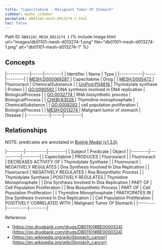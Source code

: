 ```yaml
---
title: "Capecitabine - Malignant Tumor Of Stomach"
sidebar: mydoc_sidebar
permalink: db01101-mesh-d013274-1.html
toc: false 
---
```



Path ID: `DB01101_MESH_D013274_1`
{% include image.html url="images/db01101-mesh-d013274-1.png" file="db01101-mesh-d013274-1.png" alt="db01101-mesh-d013274-1" %}

## Concepts

|------------|------|---------|
| Identifier | Name | Type    |
|------------|------|---------|
| <a href="https://identifiers.org/MESH:D000069287">MESH:D000069287 </a> | Capecitabine | Drug |
| <a href="https://identifiers.org/MESH:D005472">MESH:D005472 </a> | Fluorouracil | ChemicalSubstance |
| <a href="https://identifiers.org/UniProt:P04818">UniProt:P04818 </a> | Thymidylate synthase | Protein |
| <a href="https://identifiers.org/GO:0090592">GO:0090592 </a> | DNA synthesis involved in DNA replication | BiologicalProcess |
| <a href="https://identifiers.org/GO:0032774">GO:0032774 </a> | RNA biosynthetic process | BiologicalProcess |
| <a href="https://identifiers.org/CHEBI:63528">CHEBI:63528 </a> | Thymidine monophosphate | ChemicalSubstance |
| <a href="https://identifiers.org/GO:0008283">GO:0008283 </a> | cell population proliferation | BiologicalProcess |
| <a href="https://identifiers.org/MESH:D013274">MESH:D013274 </a> | Malignant tumor of stomach | Disease |
|------------|------|---------|

## Relationships


NOTE: predicates are annotated in <a href="https://github.com/biolink/biolink-model/releases/tag/v1.3.0">Biolink Model (v1.3.0)</a>

|---------|-----------|---------|
| Subject | Predicate | Object  |
|---------|-----------|---------|
| Capecitabine | PRODUCES | Fluorouracil |
| Fluorouracil | DECREASES ACTIVITY OF | Thymidylate Synthase |
| Fluorouracil | NEGATIVELY REGULATES | Dna Synthesis Involved In Dna Replication |
| Fluorouracil | NEGATIVELY REGULATES | Rna Biosynthetic Process |
| Thymidylate Synthase | POSITIVELY REGULATES | Thymidine Monophosphate |
| Dna Synthesis Involved In Dna Replication | PART OF | Cell Population Proliferation |
| Rna Biosynthetic Process | PART OF | Cell Population Proliferation |
| Thymidine Monophosphate | PARTICIPATES IN | Dna Synthesis Involved In Dna Replication |
| Cell Population Proliferation | POSITIVELY CORRELATED WITH | Malignant Tumor Of Stomach |
|---------|-----------|---------|

Reference: 
  - [https://go.drugbank.com/drugs/DB01101#BE0000324](https://go.drugbank.com/drugs/DB01101#BE0000324)
  - [https://en.wikipedia.org/wiki/Stomach_cancer](https://en.wikipedia.org/wiki/Stomach_cancer)
